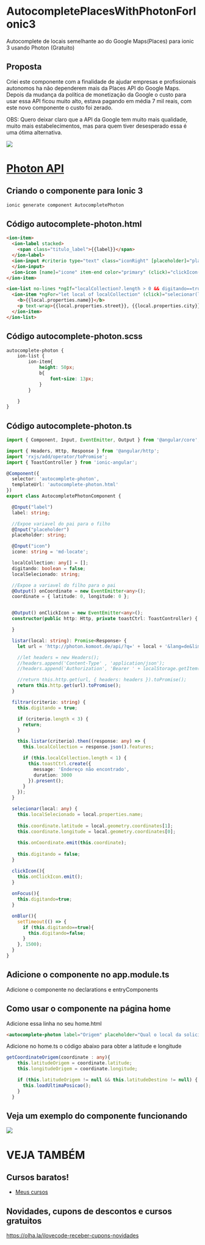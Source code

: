 # AutocompletePlacesWithPhotonForIonic3
Autocomplete de locais semelhante ao do Google Maps(Places) para ionic 3 usando Photon (Gratuito)

## Proposta
Criei este componente com a finalidade de ajudar empresas e profissionais autonomos ha não dependerem mais da Places API do Google Maps.
Depois da mudança da política de monetização da Google o custo para usar essa API ficou muito alto, estava pagando em média 7 mil reais, com este novo componente o custo foi zerado.

OBS: Quero deixar claro que a API da Google tem muito mais qualidade, muito mais estabelecimentos, mas para quem tiver desesperado essa é uma ótima alternativa.

![](http://photon.komoot.de/static/img/photon_logo.png)



# [Photon API](http://photon.komoot.de)

## Criando o componente para Ionic 3
```sh
ionic generate component AutocompletePhoton
```

## Código autocomplete-photon.html
```html
<ion-item>
  <ion-label stacked>
    <span class="titulo_label">{{label}}</span>
  </ion-label>
  <ion-input #criterio type="text" class="iconRight" [placeholder]="placeholder" (keyup)="filtrar(criterio.value)" (ionBlur)="onBlur()" (ionFocus)="onFocus()" [(ngModel)]="localSelecionado" clearInput>
  </ion-input>
  <ion-icon [name]="icone" item-end color="primary" (click)="clickIcon()"></ion-icon>
</ion-item>

<ion-list no-lines *ngIf="localCollection?.length > 0 && digitando==true">
  <ion-item *ngFor="let local of localCollection" (click)="selecionar(local)">
    <b>{{local.properties.name}}</b>
    <p text-wrap>{{local.properties.street}}, {{local.properties.city}} - {{local.properties.state}}</p>
  </ion-item>
</ion-list>
```

## Código autocomplete-photon.scss
```css
autocomplete-photon {
    ion-list {
        ion-item{
            height: 50px;
            b{
                font-size: 13px;
            }
        }

    }
}
```

## Código autocomplete-photon.ts
```typescript
import { Component, Input, EventEmitter, Output } from '@angular/core';

import { Headers, Http, Response } from '@angular/http';
import 'rxjs/add/operator/toPromise';
import { ToastController } from 'ionic-angular';

@Component({
  selector: 'autocomplete-photon',
  templateUrl: 'autocomplete-photon.html'
})
export class AutocompletePhotonComponent {

  @Input("label")
  label: string;

  //Expoe variavel do pai para o filho
  @Input("placeholder")
  placeholder: string;

  @Input("icon")
  icone: string = 'md-locate';

  localCollection: any[] = [];
  digitando: boolean = false;
  localSelecionado: string;

  //Expoe a variavel do filho para o pai
  @Output() onCoordinate = new EventEmitter<any>();
  coordinate = { latitude: 0, longitude: 0 };


  @Output() onClickIcon = new EventEmitter<any>();
  constructor(public http: Http, private toastCtrl: ToastController) {

  }

  listar(local: string): Promise<Response> {
    let url = 'http://photon.komoot.de/api/?q=' + local + '&lang=de&limit=5';

    //let headers = new Headers();
    //headers.append('Content-Type' , 'application/json');
    //headers.append('Authorization', 'Bearer ' + localStorage.getItem('token'));

    //return this.http.get(url, { headers: headers }).toPromise();
    return this.http.get(url).toPromise();
  }

  filtrar(criterio: string) {
    this.digitando = true;

    if (criterio.length < 3) {
      return;
    }

    this.listar(criterio).then((response: any) => {
      this.localCollection = response.json().features;

      if (this.localCollection.length < 1) {
        this.toastCtrl.create({
          message: 'Endereço não encontrado',
          duration: 3000
        }).present();
      }
    });
  }

  selecionar(local: any) {
    this.localSelecionado = local.properties.name;
    
    this.coordinate.latitude = local.geometry.coordinates[1];
    this.coordinate.longitude = local.geometry.coordinates[0];
    
    this.onCoordinate.emit(this.coordinate);
    
    this.digitando = false;
  }

  clickIcon(){
    this.onClickIcon.emit();
  }
  
  onFocus(){
    this.digitando=true;
  }

  onBlur(){
    setTimeout(() => {
      if (this.digitando==true){
        this.digitando=false;
      }
    }, 1500);
  }
}

```

## Adicione o componente no app.module.ts
Adicione o componente no declarations e entryComponents


## Como usar o componente na página home
Adicione essa linha no seu home.html
```html
<autocomplete-photon label="Origem" placeholder="Qual o local da solicitação?" (onCoordinate)="getCoordinateOrigem($event)" (onClickIcon)="showMapa('origem', 'Origem')"></autocomplete-photon>
```

Adicione no home.ts o código abaixo para obter a latitude e longitude
```typescript
getCoordinateOrigem(coordinate : any){
    this.latitudeOrigem = coordinate.latitude;
    this.longitudeOrigem = coordinate.longitude;

    if (this.latitudeOrigem != null && this.latitudeDestino != null) {
      this.loadUltimaPosicao();
    }
  }
```

## Veja um exemplo do componente funcionando
![](https://github.com/pauloanalista/AutocompletePlacesWithPhotonForIonic3/blob/master/PhotonComponentIonic3.gif?raw=true)

# VEJA TAMBÉM
## Cursos baratos!
- [Meus cursos](https://olha.la/udemy)

## Novidades, cupons de descontos e cursos gratuitos
https://olha.la/ilovecode-receber-cupons-novidades


